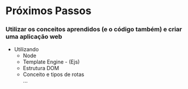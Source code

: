 # Próximos Passos

### Utilizar os conceitos aprendidos (e o código também) e criar uma aplicação web

- Utilizando 
  - Node 
  - Template Engine - (Ejs)
  - Estrutura DOM
  - Conceito e tipos de rotas  
  ...